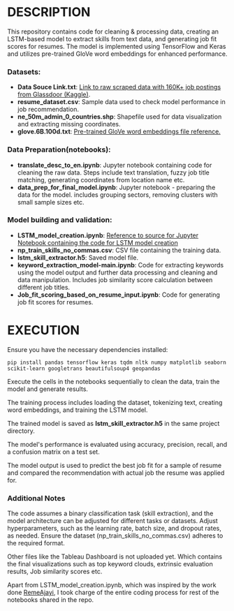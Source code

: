 # DESCRIPTION

This repository contains code for cleaning & processing data, creating an LSTM-based model to extract skills from text data, and generating job fit scores for resumes. The model is implemented using TensorFlow and Keras and utilizes pre-trained GloVe word embeddings for enhanced performance.




### Datasets:
- **Data Souce Link.txt**: [Link to raw scraped data with 160K+ job postings from Glassdoor (Kaggle)](https://www.kaggle.com/datasets/andresionek/data-jobs-listings-glassdoor?select=glassdoor.csv).
- **resume_dataset.csv**: Sample data used to check model performance in job recommendation.
- **ne_50m_admin_0_countries.shp**: Shapefile used for data visualization and extracting missing coordinates.
- **glove.6B.100d.txt**: [Pre-trained GloVe word embeddings file reference.](https://www.kaggle.com/datasets/sawarn69/glove6b100dtxt)

### Data Preparation(notebooks):
- **translate_desc_to_en.ipynb**: Jupyter notebook containing code for cleaning the raw data. Steps include text translation, fuzzy job title matching, generating coordinates from location name etc.
- **data_prep_for_final_model.ipynb**: Jupyter notebook - preparing the data for the model. includes grouping sectors, removing clusters with small sample sizes etc.

### Model building and validation:
- **LSTM_model_creation.ipynb**: [Reference to source for Jupyter Notebook containing the code for LSTM model creation](https://medium.com/@Olohireme/job-skills-extraction-from-data-science-job-posts-38fd58b94675)
- **np_train_skills_no_commas.csv**: CSV file containing the training data.
- **lstm_skill_extractor.h5**: Saved model file.
- **keyword_extraction_model-main.ipynb**: Code for extracting keywords using the model output and further data processing and cleaning and data manipulation. Includes job similarity score calculation between different job titles.
- **Job_fit_scoring_based_on_resume_input.ipynb**: Code for generating job fit scores for resumes.

# EXECUTION

Ensure you have the necessary dependencies installed:

```
pip install pandas tensorflow keras tqdm nltk numpy matplotlib seaborn scikit-learn googletrans beautifulsoup4 geopandas
```


Execute the cells in the notebooks sequentially to clean the data, train the model and generate results.

The training process includes loading the dataset, tokenizing text, creating word embeddings, and training the LSTM model.

The trained model is saved as **lstm_skill_extractor.h5** in the same project directory.

The model's performance is evaluated using accuracy, precision, recall, and a confusion matrix on a test set.

The model output is used to predict the best job fit for a sample of resume and compared the recommendation with actual job the resume was applied for.

### Additional Notes
The code assumes a binary classification task (skill extraction), and the model architecture can be adjusted for different tasks or datasets.
Adjust hyperparameters, such as the learning rate, batch size, and dropout rates, as needed.
Ensure the dataset (np_train_skills_no_commas.csv) adheres to the required format.

Other files like the Tableau Dashboard is not uploaded yet. Which contains the final visualizations such as top keyword clouds, extrinsic evaluation results, Job similarity scores etc.

Apart from LSTM_model_creation.ipynb, which was inspired by the work done [RemeAjayi](https://github.com/RemeAjayi/ds-job-detective), I took charge of the entire coding process for rest of the notebooks shared in the repo.

